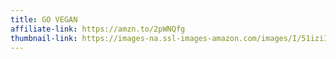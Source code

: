 ```yaml
---
title: GO VEGAN
affiliate-link: https://amzn.to/2pWNQfg
thumbnail-link: https://images-na.ssl-images-amazon.com/images/I/51iziIzLKeL._UX522_.jpg
---
```

